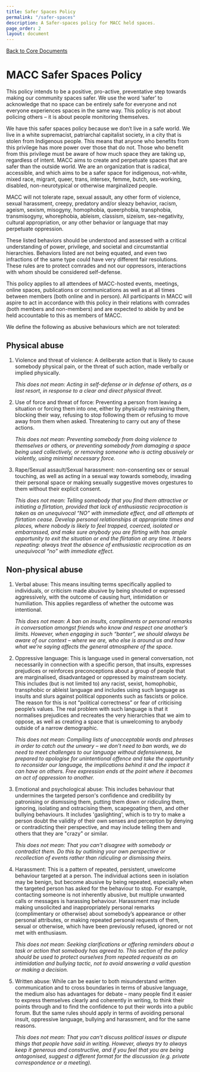 ```yaml
---
title: Safer Spaces Policy
permalink: "/safer-spaces"
description: A Safer-spaces policy for MACC held spaces.
page_order: 2
layout: document
---
```


[Back to Core Documents](/docs)

# MACC Safer Spaces Policy

This policy intends to be a positive, pro-active, preventative step towards making our community
spaces safer. We use the word ‘safer’ to acknowledge that no space can be entirely safe for everyone
and not everyone experiences spaces in the same way. This policy is not about policing others – it is
about people monitoring themselves.

We have this safer spaces policy because we don’t live in a safe world. We live in a white
supremacist, patriarchal capitalist society, in a city that is stolen from Indigenous people. This
means that anyone who benefits from this privilege has more power over those that do not. Those
who benefit from this privilege must be aware of how much space they are taking up, regardless of
intent. MACC aims to create and perpetuate spaces that are safer than the outside world. We are an
organization that is radical, accessible, and which aims to be a safer space for indigenous,
not-white, mixed race, migrant, queer, trans, intersex, femme, butch, sex-working, disabled,
non-neurotypical or otherwise marginalized people.

MACC will not tolerate rape, sexual assault, any other form of violence, sexual harassment, creepy,
predatory and/or sleazy behavior, racism, ageism, sexism, misogyny, homophobia, queerphobia,
transphobia, transmisogyny, whorephobia, ableism, classism, sizeism, sex-negativity, cultural
appropriation, or any other behavior or language that may perpetuate oppression.

These listed behaviors should be understood and assessed with a critical understanding of power,
privilege, and societal and circumstantial hierarchies. Behaviors listed are not being equated, and
even two infractions of the same type could have very different fair resolutions. These rules are to
protect comrades and not our oppressors, interactions with whom should be considered
self-defense.

This policy applies to all attendees of MACC-hosted events, meetings, online spaces, publications or
communications as well as at all times between members (both online and in person). All
participants in MACC will aspire to act in accordance with this policy in their relations with comrades
(both members and non-members) and are expected to abide by and be held accountable to this as
members of MACC.

We define the following as abusive behaviours which are not tolerated:

## Physical abuse
1. Violence and threat of violence: A deliberate action that is likely to cause somebody physical pain, or the threat of such action, made verbally or implied physically.

   _This does not mean: Acting in self-defense or in defense of others, as a last resort, in response to a clear and direct physical threat._

2. Use of force and threat of force: Preventing a person from leaving a situation or forcing them into one, either by physically restraining them, blocking their way, refusing to stop following them or refusing to move away from them when asked. Threatening to carry out any of these actions.

   _This does not mean: Preventing somebody from doing violence to themselves or others, or preventing somebody from damaging a space being used collectively, or removing someone who is acting abusively or violently, using minimal necessary force._

3. Rape/Sexual assault/Sexual harassment: non-consenting sex or sexual touching, as well as acting in a sexual way towards somebody, invading their personal space or making sexually suggestive moves orgestures to them without their explicit consent.

   _This does not mean: Telling somebody that you find them attractive or initiating a flirtation, provided that lack of enthusiastic reciprocation is taken as an unequivocal “NO” with immediate effect, and all attempts at flirtation cease. Develop personal relationships at appropriate times and places, where
   nobody is likely to feel trapped, coerced, isolated or embarrassed, and make sure anybody you are
   flirting with has ample opportunity to exit the situation or end the flirtation at any time. It bears
   repeating: always treat the absence of enthusiastic reciprocation as an unequivocal “no” with
   immediate effect._

## Non-physical abuse

1. Verbal abuse: This means insulting terms specifically applied to individuals, or criticism made abusive
by being shouted or expressed aggressively, with the outcome of causing hurt, intimidation or
humiliation. This applies regardless of whether the outcome was intentional.

   _This does not mean: A ban on insults, compliments or personal remarks in conversation amongst
   friends who know and respect one another’s limits. However, when engaging in such “banter”, we
   should always be aware of our context – where we are, who else is around us and how what we’re
   saying affects the general atmosphere of the space._

2. Oppressive language: This is language used in general conversation, not necessarily in connection
with a specific person, that insults, expresses prejudices or reinforces preconceptions about a group
of people that are marginalised, disadvantaged or oppressed by mainstream society. This includes
(but is not limited to) any racist, sexist, homophobic, transphobic or ableist language and includes
using such language as insults and slurs against political opponents such as fascists or police. The
reason for this is not “political correctness” or fear of criticising people’s values. The real problem
with such language is that it normalises prejudices and recreates the very hierarchies that we aim to
oppose, as well as creating a space that is unwelcoming to anybody outside of a narrow
demographic.

    _This does not mean: Compiling lists of unacceptable words and phrases in order to catch out the
    unwary – we don’t need to ban words, we do need to meet challenges to our language without
    defensiveness, be prepared to apologise for unintentional offence and take the opportunity to
    reconsider our language, the implications behind it and the impact it can have on others. Free
    expression ends at the point where it becomes an act of oppression to another._

3. Emotional and psychological abuse: This includes behaviour that undermines the targeted person's
confidence and credibility by patronising or dismissing them, putting them down or ridiculing them,
ignoring, isolating and ostracising them, scapegoating them, and other bullying behaviours. It
includes 'gaslighting', which is to try to make a person doubt the validity of their own senses and
perception by denying or contradicting their perspective, and may include telling them and others
that they are "crazy" or similar.

   _This does not mean: That you can’t disagree with somebody or contradict them. Do this by outlining
   your own perspective or recollection of events rather than ridiculing or dismissing theirs._

4. Harassment: This is a pattern of repeated, persistent, unwelcome behaviour targeted at a person. The
individual actions seen in isolation may be benign, but become abusive by being repeated, especially
when the targeted person has asked for the behaviour to stop. For example, contacting someone is
not inherently abusive, but multiple unwanted calls or messages is harassing behaviour. Harassment
may include making unsolicited and inappropriately personal remarks (complimentary or otherwise)
about somebody’s appearance or other personal attributes, or making repeated personal requests of
them, sexual or otherwise, which have been previously refused, ignored or not met with enthusiasm.

   _This does not mean: Seeking clarifications or offering reminders about a task or action that
   somebody has agreed to. This section of the policy should be used to protect ourselves from
   repeated requests as an intimidation and bullying tactic, not to avoid answering a valid question or
   making a decision._

5. Written abuse: While can be easier to both misunderstand written communication and to cross
boundaries in terms of abusive language, the medium also has advantages for debate – many people
find it easier to express themselves clearly and coherently in writing, to think their points through and
to find the confidence to put their words into a public forum. But the same rules should apply in
terms of avoiding personal insult, oppressive language, bullying and harassment, and for the same
reasons.

   _This does not mean: That you can’t discuss political issues or dispute things that people have said in
   writing. However, always try to always keep it generous and constructive, and if you feel that you are
   being antagonised, suggest a different format for the discussion (e.g. private correspondence or a
   meeting)._

